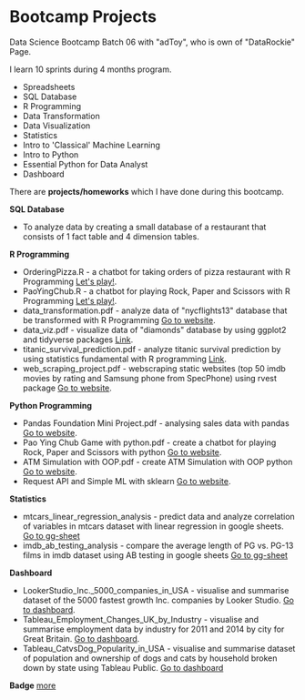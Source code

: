 # Bootcamp Projects
Data Science Bootcamp Batch 06 with "adToy", who is own of "DataRockie" Page.

I learn 10 sprints during 4 months program.

- Spreadsheets
- SQL Database
- R Programming
- Data Transformation
- Data Visualization
- Statistics
- Intro to 'Classical' Machine Learning
- Intro to Python
- Essential Python for Data Analyst
- Dashboard

There are **projects/homeworks** which I have done during this bootcamp.

**SQL Database** 
- To analyze data by creating a small database of a restaurant that consists of 1 fact table and 4 dimension tables.

**R Programming** 
- OrderingPizza.R - a chatbot for taking orders of pizza restaurant with R Programming [Let's play!](https://replit.com/@naththmnratnsur/Batch06ChatbotPizza?v=1).
- PaoYingChub.R - a chatbot for playing Rock, Paper and Scissors with R Programming [Let's play!](https://replit.com/@naththmnratnsur/Batch06PaoYingChub?v=1).
- data_transformation.pdf - analyze data of "nycflights13" database that be transformed with R Programming [Go to website](https://datalore.jetbrains.com/view/notebook/JffCb7liwsqSSiHBCOFjhk).
- data_viz.pdf - visualize data of "diamonds" database by using ggplot2 and tidyverse packages [Link](https://github.com/natthamonrt/bootcamp_projects/blob/main/R%20Programming/data_viz.pdf).
- titanic_survival_prediction.pdf - analyze titanic survival prediction by using statistics fundamental with R programming [Link](https://github.com/natthamonrt/bootcamp_projects/blob/main/R%20Programming/titanic_survival_prediction.pdf).
- web_scraping_project.pdf - webscraping static websites (top 50 imdb movies by rating and Samsung phone from SpecPhone) using rvest package [Go to website](https://datalore.jetbrains.com/view/notebook/pNph0ci6emj4yQLkiTC0kz).

**Python Programming**
- Pandas Foundation Mini Project.pdf - analysing sales data with pandas [Go to website](https://datalore.jetbrains.com/view/notebook/jTEcBv1vmK94junjUr2pMf).
- Pao Ying Chub Game with python.pdf - create a chatbot for playing Rock, Paper and Scissors with python [Go to website](https://datalore.jetbrains.com/view/notebook/gMSmTRTrPtvlOmKatKsvUH).
- ATM Simulation with OOP.pdf - create ATM Simulation with OOP python [Go to website](https://datalore.jetbrains.com/view/notebook/KJjSJdQ6ApBUmu5m6q4Jx8).
- Request API and Simple ML with sklearn [Go to website](https://colab.research.google.com/drive/1aJ0fCJ-8l8L0h4jhpgk3z2bgOIlQRXQs?usp=sharing).

**Statistics**
- mtcars_linear_regression_analysis - predict data and analyze correlation of variables in mtcars dataset with linear regression in google sheets. [Go to gg-sheet](https://docs.google.com/spreadsheets/d/1wDBBLAODeUm5xBgIbY1rsgQBhGhhvzvngHrr-S7R8cc/edit#gid=1210138163)
- imdb_ab_testing_analysis - compare the average length of PG vs. PG-13 films in imdb dataset using AB testing in google sheets [Go to gg-sheet](https://docs.google.com/spreadsheets/d/1wDBBLAODeUm5xBgIbY1rsgQBhGhhvzvngHrr-S7R8cc/edit#gid=21697411)

**Dashboard**
- LookerStudio_Inc._5000_companies_in_USA - visualise and summarise dataset of the 5000 fastest growth Inc. companies by Looker Studio. [Go to dashboard](https://datastudio.google.com/reporting/436b5363-4011-49f7-ac63-21b369d8ef53).
- Tableau_Employment_Changes_UK_by_Industry - visualise and summarise employment data by industry for 2011 and 2014 by city for Great Britain. [Go to dashboard](https://public.tableau.com/views/EmploymentChangesinGreatBritainbyIndustry_16706507144880/EmploymentChangesinGreatBritainbyIndustry?:language=en-US&:display_count=n&:origin=viz_share_link).
- Tableau_CatvsDog_Popularity_in_USA - visualise and summarise dataset of population and ownership of dogs and cats by household broken down by state using Tableau Public. [Go to dashboard](https://public.tableau.com/views/CatvsDogPopularityintheUSA/CatvsDogPopularityinUSA?:language=en-US&:display_count=n&:origin=viz_share_link)

**Badge**
[more](https://badgr.com/public/assertions/w7bLE05LREK10l3WDDzieQ)
